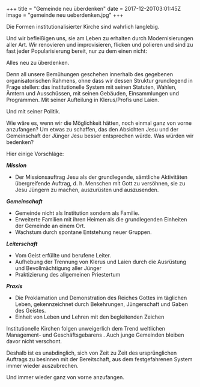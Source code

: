 +++
title = "Gemeinde neu überdenken"
date = 2017-12-20T03:01:45Z
image = "gemeinde neu ueberdenken.jpg"
+++

Die Formen institutionalisierter Kirche sind wahrlich langlebig.

Und wir befleißigen uns, sie am Leben zu erhalten durch Modernisierungen aller Art. Wir renovieren und improvisieren, flicken und polieren und sind zu fast jeder Popularisierung bereit, nur zu dem einen nicht:

Alles neu zu überdenken.

Denn all unsere Bemühungen geschehen innerhalb des gegebenen organisatorischen Rahmens, ohne dass wir dessen Struktur grundlegend in Frage stellen: das institutionelle System mit seinen Statuten, Wahlen, Ämtern und Ausschüssen, mit seinen Gebäuden, Einsammlungen und Programmen. Mit seiner Aufteilung in Klerus/Profis und Laien.

Und mit seiner Politik.

Wie wäre es, wenn wir die Möglichkeit hätten, noch einmal ganz von vorne anzufangen? Um etwas zu schaffen, das den Absichten Jesu und der Gemeinschaft der Jünger Jesu besser entsprechen würde. Was würden wir bedenken?

Hier einige Vorschläge:

***Mission***

- Der Missionsauftrag Jesu als der grundlegende, sämtliche Aktivitäten übergreifende Auftrag, d. h. Menschen mit Gott zu versöhnen, sie zu Jesu Jüngern zu machen, auszurüsten und auszusenden.

***Gemeinschaft***

- Gemeinde nicht als Institution sondern als Familie. 
- Erweiterte Familien mit ihren Heimen als die grundlegenden Einheiten der Gemeinde an einem Ort. 
- Wachstum durch spontane Entstehung neuer Gruppen. 

***Leiterschaft***

- Vom Geist erfüllte und berufene Leiter.
- Aufhebung der Trennung von Klerus und Laien durch die Ausrüstung und Bevollmächtigung aller Jünger
- Praktizierung des allgemeinen Priestertum

***Praxis***

- Die Proklamation und Demonstration des Reiches Gottes im täglichen Leben, gekennzeichnet durch Bekehrungen, Jüngerschaft und Gaben des Geistes. 
- Einheit von Leben und Lehren mit den begleitenden Zeichen

Institutionelle Kirchen folgen  unweigerlich dem Trend weltlichen Management- und Geschäftsgebarens . Auch junge Gemeinden bleiben davor nicht verschont.

Deshalb ist es unabdinglich, sich von Zeit zu Zeit des ursprünglichen Auftrags zu besinnen mit der Bereitschaft, aus dem festgefahrenen System immer wieder auszubrechen.

Und immer wieder ganz von vorne anzufangen.


